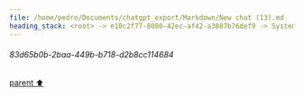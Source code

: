 ```yaml
---
file: /home/pedro/Documents/chatgpt_export/Markdown/New chat (13).md
heading_stack: <root> -> e10c2f77-8080-42ec-af42-a3887b76def9 -> System -> 83d65b0b-2baa-449b-b718-d2b8cc114684
---
```

###### 83d65b0b-2baa-449b-b718-d2b8cc114684
[parent ⬆️](#e10c2f77-8080-42ec-af42-a3887b76def9)
